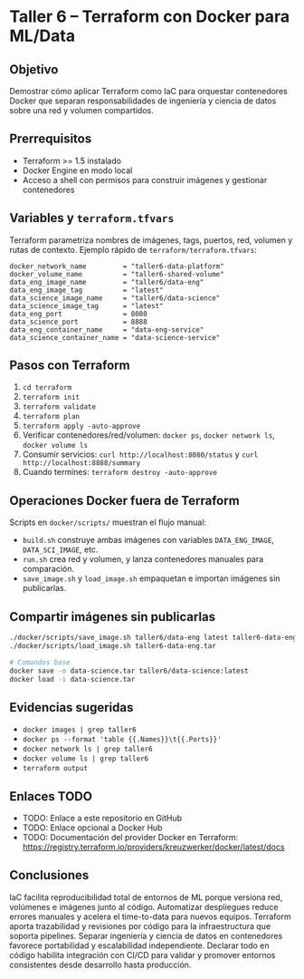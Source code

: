 # Taller 6 – Terraform con Docker para ML/Data

## Objetivo
Demostrar cómo aplicar Terraform como IaC para orquestar contenedores Docker que separan responsabilidades de ingeniería y ciencia de datos sobre una red y volumen compartidos.

## Prerrequisitos
- Terraform >= 1.5 instalado
- Docker Engine en modo local
- Acceso a shell con permisos para construir imágenes y gestionar contenedores

## Variables y `terraform.tfvars`
Terraform parametriza nombres de imágenes, tags, puertos, red, volumen y rutas de contexto. Ejemplo rápido de `terraform/terraform.tfvars`:

```hcl
docker_network_name         = "taller6-data-platform"
docker_volume_name          = "taller6-shared-volume"
data_eng_image_name         = "taller6/data-eng"
data_eng_image_tag          = "latest"
data_science_image_name     = "taller6/data-science"
data_science_image_tag      = "latest"
data_eng_port               = 8080
data_science_port           = 8888
data_eng_container_name     = "data-eng-service"
data_science_container_name = "data-science-service"
```

## Pasos con Terraform
1. `cd terraform`
2. `terraform init`
3. `terraform validate`
4. `terraform plan`
5. `terraform apply -auto-approve`
6. Verificar contenedores/red/volumen: `docker ps`, `docker network ls`, `docker volume ls`
7. Consumir servicios: `curl http://localhost:8080/status` y `curl http://localhost:8888/summary`
8. Cuando termines: `terraform destroy -auto-approve`

## Operaciones Docker fuera de Terraform
Scripts en `docker/scripts/` muestran el flujo manual:
- `build.sh` construye ambas imágenes con variables `DATA_ENG_IMAGE`, `DATA_SCI_IMAGE`, etc.
- `run.sh` crea red y volumen, y lanza contenedores manuales para comparación.
- `save_image.sh` y `load_image.sh` empaquetan e importan imágenes sin publicarlas.

## Compartir imágenes sin publicarlas
```bash
./docker/scripts/save_image.sh taller6/data-eng latest taller6-data-eng.tar
./docker/scripts/load_image.sh taller6-data-eng.tar

# Comandos base
docker save -o data-science.tar taller6/data-science:latest
docker load -i data-science.tar
```

## Evidencias sugeridas
- `docker images | grep taller6`
- `docker ps --format 'table {{.Names}}\t{{.Ports}}'`
- `docker network ls | grep taller6`
- `docker volume ls | grep taller6`
- `terraform output`

## Enlaces TODO
- TODO: Enlace a este repositorio en GitHub
- TODO: Enlace opcional a Docker Hub
- TODO: Documentación del provider Docker en Terraform: https://registry.terraform.io/providers/kreuzwerker/docker/latest/docs

## Conclusiones
IaC facilita reproducibilidad total de entornos de ML porque versiona red, volúmenes e imágenes junto al código. Automatizar despliegues reduce errores manuales y acelera el time-to-data para nuevos equipos. Terraform aporta trazabilidad y revisiones por código para la infraestructura que soporta pipelines. Separar ingeniería y ciencia de datos en contenedores favorece portabilidad y escalabilidad independiente. Declarar todo en código habilita integración con CI/CD para validar y promover entornos consistentes desde desarrollo hasta producción.
